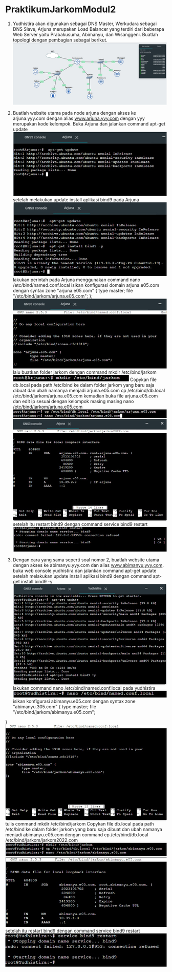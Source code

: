 # PraktikumJarkomModul2
1. Yudhistira akan digunakan sebagai DNS Master, Werkudara sebagai DNS Slave, Arjuna merupakan Load Balancer yang terdiri dari beberapa Web Server yaitu Prabakusuma, Abimanyu, dan Wisanggeni. Buatlah topologi dengan pembagian sebagai berikut.
![soal](https://github.com/stevanza/PraktikumJarkomModul2/blob/main/WhatsApp%20Image%202023-10-17%20at%2018.42.38_ef3e9851.jpg)


2. Buatlah website utama pada node arjuna dengan akses ke arjuna.yyy.com dengan alias www.arjuna.yyy.com dengan yyy merupakan kode kelompok.
Buka Arjuna dan jalankan command  apt-get update
![soal](https://github.com/stevanza/PraktikumJarkomModul2/blob/main/WhatsApp%20Image%202023-10-17%20at%2018.52.33_e02e7588.jpg)
setelah melakukan update install aplikasi bind9 pada Arjuna
![soal](https://github.com/stevanza/PraktikumJarkomModul2/blob/main/WhatsApp%20Image%202023-10-17%20at%2018.55.55_2408d531.jpg)
lakukan perintah pada Arjuna menggunakan command nano /etc/bind/named.conf.local
isikan konfigurasi domain arjuna.e05.com dengan syntax
zone "arjuna.e05.com" {
	type master;
	file "/etc/bind/jarkom/arjuna.e05.com";
};
![soal](https://github.com/stevanza/PraktikumJarkomModul2/blob/main/WhatsApp%20Image%202023-10-17%20at%2018.57.50_6472720c.jpg)
lalu buatkan folder jarkom dengan command mkdir /etc/bind/jarkom
![soal](https://github.com/stevanza/PraktikumJarkomModul2/blob/main/WhatsApp%20Image%202023-10-17%20at%2019.22.58_45b7f1a6.jpg)
Copykan file db.local pada path /etc/bind ke dalam folder jarkom yang baru saja dibuat dan ubah namanya menjadi arjuna.e05.com
cp /etc/bind/db.local /etc/bind/jarkom/arjuna.e05.com
kemudian buka file arjuna.e05.com dan edit ip sesuai dengan kelompok masing masing
nano /etc/bind/jarkom/arjuna.e05.com
![soal](https://github.com/stevanza/PraktikumJarkomModul2/blob/main/WhatsApp%20Image%202023-10-17%20at%2019.23.23_b71a6c54.jpg)
![soal](https://github.com/stevanza/PraktikumJarkomModul2/blob/main/WhatsApp%20Image%202023-10-17%20at%2019.06.30_afb9872e.jpg)
setelah itu restart bind9 dengan command service bind9 restart
![soal](https://github.com/stevanza/PraktikumJarkomModul2/blob/main/WhatsApp%20Image%202023-10-17%20at%2019.08.16_75df1035.jpg)

3. Dengan cara yang sama seperti soal nomor 2, buatlah website utama dengan akses ke abimanyu.yyy.com dan alias www.abimanyu.yyy.com.
buka web console yudhistira dan jalankan command  apt-get update
setelah melakukan update install aplikasi bind9 dengan command  apt-get install bind9 -y
![soal](https://github.com/stevanza/PraktikumJarkomModul2/blob/main/WhatsApp%20Image%202023-10-17%20at%2019.11.38_f8ea48cb.jpg)
lakukan command nano /etc/bind/named.conf.local pada yudhistira
![soal](https://github.com/stevanza/PraktikumJarkomModul2/blob/main/WhatsApp%20Image%202023-10-17%20at%2019.12.30_78faafdb.jpg)
isikan konfigurasi abimanyu.e05.com dengan syntax
zone "abimanyu.305.com" {
	type master;
	file "/etc/bind/jarkom/abimanyu.e05.com";

}
![soal](https://github.com/stevanza/PraktikumJarkomModul2/blob/main/WhatsApp%20Image%202023-10-17%20at%2019.13.58_f0886aa3.jpg)
tulis command mkdir /etc/bind/jarkom
Copykan file db.local pada path /etc/bind ke dalam folder jarkom yang baru saja dibuat dan ubah namanya menjadi abimanyu.e05.com dengan command
cp /etc/bind/db.local /etc/bind/jarkom/jarkom2022.com
![soal](https://github.com/stevanza/PraktikumJarkomModul2/blob/main/WhatsApp%20Image%202023-10-17%20at%2019.15.03_ab855e2a.jpg)
![soal](https://github.com/stevanza/PraktikumJarkomModul2/blob/main/WhatsApp%20Image%202023-10-17%20at%2019.17.27_a64e2106.jpg)
setelah itu restart bind9 dengan command service bind9 restart
![soal](https://github.com/stevanza/PraktikumJarkomModul2/blob/main/WhatsApp%20Image%202023-10-17%20at%2019.18.03_e4a884bb.jpg)
